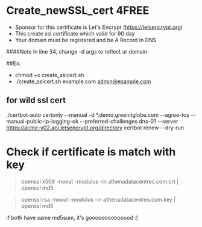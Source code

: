 # Create_newSSL_cert 4FREE

- Sponsor for this certificate is Let's Encrypt (https://letsencrypt.org)
- This create ssl certificate which valid for 90 day
- Your domain must be registered and be A Record in DNS

####Note
In line 34, change -d args to reflect ur domain

##Ex:
- chmod +x create_sslcert.sh
- ./create_sslcert.sh example.com admin@example.com
## for wild ssl cert
  ./certbot-auto certonly --manual -d *.demo.greenitglobe.com --agree-tos --manual-public-ip-logging-ok --preferred-challenges dns-01 --server https://acme-v02.api.letsencrypt.org/directory
  certbot renew --dry-run
  
  
  # Check if certificate is match with key 
> openssl x509 -noout -modulus -in athenadatacentres.com.crt | openssl md5

> openssl rsa -noout -modulus -in athenadatacentres.com.key | openssl md5

if both have same md5sum, it's goooooooooooood :)
